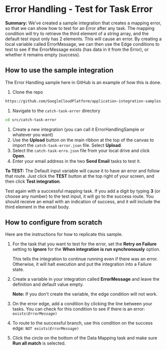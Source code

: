 # Error Handling - Test for Task Error

**Summary:** We’ve created a sample integration that creates a mapping error, so
that we can show how to test for an Error after any task. The mapping condition
will try to retrieve the third element of a string array, and the default test
input only has 2 elements. This will cause an error. By creating a local
variable called ErrorMessage, we can then use the Edge conditions to test to see
if the ErrorMessage exists (has data in it from the Error), or whether it
remains empty (success).

## How to use the sample integration

The Error Handling sample here in GitHub is an example of how this is done.

1. Clone the repo 
```sh
https://github.com/GoogleCloudPlatform/application-integration-samples.git
```
1. Navigate to the `catch-task-error` directory
```sh
cd src/catch-task-error
```
1.  Create a new integration (you can call it ErrorHandlingSample or whatever
    you want)
1.  Use the **Upload** button on the main ribbon at the top of the canvas to
    import the `catch-task-error.json` file. Select **Upload**.
1.  Select the `catch-task-erro.json` file from your local drive and click
    **Open**.
1.  Enter your email address in the two **Send Email** tasks to test it.

**To TEST:** The Default input variable will cause it to have an error and
follow that route. Just click the **TEST** button at the top right of your
screen, and then click **Test integration**.

Test again with a successful mapping task. If you add a digit by typing **3**
(or choose any number) to the test input, it will go to the success route. You
should receive an email with an indication of success, and it will include the
third element in the email body.

## How to configure from scratch

Here are the instructions for how to replicate this sample.

1.  For the task that you want to test for the error, set the **Retry on
    Failure** setting to **Ignore** for the **When integration is run
    synchronously** option.

    This tells the integration to continue running even if there was an error.
    Otherwise, it will halt execution and put the integration into a Failure
    state.

1.  Create a variable in your integration called **ErrorMessage** and leave the
    definition and default value empty.

    **Note:** If you don't create the variable, the edge condition will not
    work.

1.  On the error edge, add a condition by clicking the line between your tasks.
    You can check for this condition to see if there is an error:
    <code>exists($ErrorMessage$)</code>

1.  To route to the successful branch, use this condition on the success edge:
    <code>NOT exists($ErrorMessage$)</code>

1.  Click the circle on the bottom of the Data Mapping task and make sure **Run
    all match** is selected.
